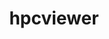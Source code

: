 ---
title: "hpcviewer"
layout: cache
categories: [package, develop]
meta: {"versions": ["2023.02", "2023.05"], "compilers": ["gcc@=11.1.0"], "oss": ["ubuntu20.04"], "platforms": ["linux"], "targets": ["ppc64le", "x86_64_v3"], "stacks": ["e4s", "e4s-power", "root"], "num_specs": 3, "num_specs_by_stack": {"root": 3, "e4s-power": 1, "e4s": 2}}
spec_details: [{"hash": "fftutcrtpgfi7lw4ahmwsxrhm5gp43vf", "compiler": "gcc@=11.1.0", "versions": ["2023.05"], "os": "ubuntu20.04", "platform": "linux", "target": "ppc64le", "variants": ["build_system=generic"], "stacks": ["root", "e4s-power"], "size": "-", "tarball": "https://binaries.spack.io/develop/build_cache/linux-ubuntu20.04-ppc64le/gcc-11.1.0/hpcviewer-2023.05/linux-ubuntu20.04-ppc64le-gcc-11.1.0-hpcviewer-2023.05-fftutcrtpgfi7lw4ahmwsxrhm5gp43vf.spack"}, {"hash": "c2pz2gyv7nrpby5epksrct6nlb7a6lbb", "compiler": "gcc@=11.1.0", "versions": ["2023.05"], "os": "ubuntu20.04", "platform": "linux", "target": "x86_64_v3", "variants": ["build_system=generic"], "stacks": ["e4s", "root"], "size": "-", "tarball": "https://binaries.spack.io/develop/build_cache/linux-ubuntu20.04-x86_64_v3/gcc-11.1.0/hpcviewer-2023.05/linux-ubuntu20.04-x86_64_v3-gcc-11.1.0-hpcviewer-2023.05-c2pz2gyv7nrpby5epksrct6nlb7a6lbb.spack"}, {"hash": "3vsfjttqydx7yq2gko2tk4dbwdejzvbm", "compiler": "gcc@=11.1.0", "versions": ["2023.02"], "os": "ubuntu20.04", "platform": "linux", "target": "x86_64_v3", "variants": ["build_system=generic"], "stacks": ["e4s", "root"], "size": "-", "tarball": "https://binaries.spack.io/develop/build_cache/linux-ubuntu20.04-x86_64_v3/gcc-11.1.0/hpcviewer-2023.02/linux-ubuntu20.04-x86_64_v3-gcc-11.1.0-hpcviewer-2023.02-3vsfjttqydx7yq2gko2tk4dbwdejzvbm.spack"}]
---